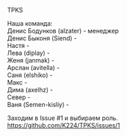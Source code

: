 TPKS

Наша команда:  
Денис Бодунков (alzater) - менеджер  
Денис Быконя (Siend) -  
Настя -  
Лева (diplay) -  
Женя (janmak) -  
Арслан (avitella) -  
Саня (elshiko) -  
Макс -  
Дима (axelhz) -  
Север -  
Ваня (Semen-kisliy) -  

Заходим в Issue #1 и выбираем роль.  
https://github.com/K224/TPKS/issues/1
